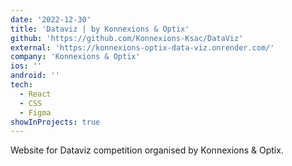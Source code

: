 ```yaml
---
date: '2022-12-30'
title: 'Dataviz | by Konnexions & Optix'
github: 'https://github.com/Konnexions-Ksac/DataViz'
external: 'https://konnexions-optix-data-viz.onrender.com/'
company: 'Konnexions & Optix'
ios: ''
android: ''
tech:
  - React
  - CSS
  - Figma
showInProjects: true
---
```


Website for Dataviz competition organised by Konnexions & Optix.
